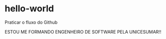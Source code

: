 # hello-world
Praticar o fluxo do Github

ESTOU ME FORMANDO ENGENHEIRO DE SOFTWARE PELA UNICESUMAR!!
